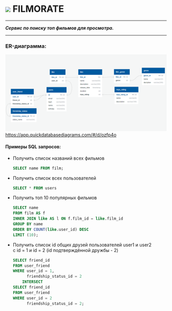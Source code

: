 # <img src= https://mir-cdn.behance.net/v1/rendition/projects/230/3da78b54757441.Y3JvcCw4NzIsNjgyLDAsMA.jpg> FILMORATE

---

***Сервис по поиску топ фильмов для просмотра.***

---

### ER-диаграмма:
![er-diagram](\ER-diagramm.png)
https://app.quickdatabasediagrams.com/#/d/ozfp4o
  

#### Примеры SQL запросов:
- Получить список названий всех фильмов  
  ```` SQL
  SELECT name FROM film;
  
- Получить список всех пользователей  
  ```` SQL
  SELECT * FROM users

- Получить топ 10 популярных фильмов  
  ```` SQL
  SELECT name  
  FROM film AS f  
  INNER JOIN like AS l ON f.film_id = like.film_id  
  GROUP BY name  
  ORDER BY COUNT(like.user_id) DESC  
  LIMIT (10);

- Получить список id общих друзей пользователей user1 и user2  
  с id = 1 и id = 2 (id подтверждённой дружбы - 2)
  ```` SQL
  SELECT friend_id
  FROM user_friend
  WHERE user_id = 1,
        friendship_status_id = 2
      INTERSECT
  SELECT friend_id
  FROM user_friend
  WHERE user_id = 2 
        friendship_status_id = 2;  